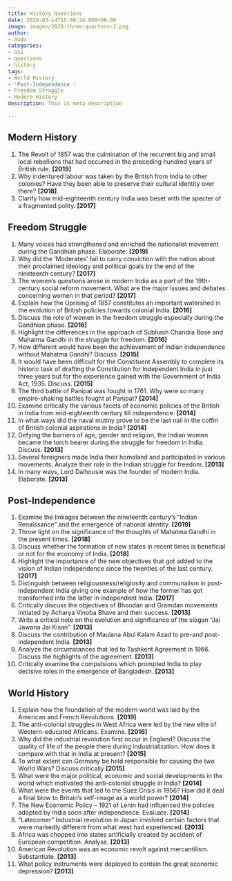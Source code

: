 ```yaml
---
title: History Questions
date: 2020-03-14T15:40:24.000+06:00
image: images/2020-three-quarters-2.png
author:
- augu
categories:
- GS1
- questions
- history
tags:
- World History
- 'Post-Independence '
- Freedom Struggle
- Modern History
description: This is meta description

---
```

## **Modern History**

1. The Revolt of 1857 was the culmination of the recurrent big and small local rebellions that had occurred in the preceding hundred years of British rule. **\[2019\]**
2. Why indentured labour was taken by the British from India to other colonies? Have they been able to preserve their cultural identity over there? **\[2018\]**
3. Clarify how mid-eighteenth century India was beset with the specter of a fragmented polity. **\[2017\]**

## **Freedom Struggle**

 1. Many voices had strengthened and enriched the nationalist movement during the Gandhian phase. Elaborate. **\[2019\]**
 2. Why did the ‘Moderates’ fail to carry conviction with the nation about their proclaimed ideology and political goals by the end of the nineteenth century? **\[2017\]**
 3. The women’s questions arose in modern India as a part of the 19th-century social reform movement. What are the major issues and debates concerning women in that period? **\[2017\]**
 4. Explain how the Uprising of 1857 constitutes an important watershed in the evolution of British policies towards colonial India. **\[2016\]**
 5. Discuss the role of women in the freedom struggle especially during the Gandhian phase. **\[2016\]**
 6. Highlight the differences in the approach of Subhash Chandra Bose and Mahatma Gandhi in the struggle for freedom. **\[2016\]**
 7. How different would have been the achievement of Indian independence without Mahatma Gandhi? Discuss. **\[2015\]**
 8. It would have been difficult for the Constituent Assembly to complete its historic task of drafting the Constitution for Independent India in just three years but for the experience gained with the Government of India Act, 1935. Discuss. **\[2015\]**
 9. The third battle of Panipat was fought in 1761. Why were so many empire-shaking battles fought at Panipat? **\[2014\]**
10. Examine critically the various facets of economic policies of the British in India from mid-eighteenth century till independence. **\[2014\]**
11. In what ways did the naval mutiny prove to be the last nail in the coffin of British colonial aspirations in India? **\[2014\]**
12. Defying the barriers of age, gender and religion, the Indian women became the torch bearer during the struggle for freedom in India. Discuss. **\[2013\]**
13. Several foreigners made India their homeland and participated in various movements. Analyze their role in the Indian struggle for freedom. **\[2013\]**
14. In many ways, Lord Dalhousie was the founder of modern India. Elaborate. **\[2013\]**

## **Post-Independence**

 1. Examine the linkages between the nineteenth century’s “Indian Renaissance” and the emergence of national identity. **\[2019\]**
 2. Throw light on the significance of the thoughts of Mahatma Gandhi in the present times. **\[2018\]**
 3. Discuss whether the formation of new states in recent times is beneficial or not for the economy of India. **\[2018\]**
 4. Highlight the importance of the new objectives that got added to the vision of Indian Independence since the twenties of the last century. **\[2017\]**
 5. Distinguish between religiousness/religiosity and communalism in post-independent India giving one example of how the former has got transformed into the latter in independent India. **\[2017\]**
 6. Critically discuss the objectives of Bhoodan and Gramdan movements initiated by Acharya Vinoba Bhave and their success. **\[2013\]**
 7. Write a critical note on the evolution and significance of the slogan “Jai Jawana Jai Kisan”. **\[2013\]**
 8. Discuss the contribution of Maulana Abul Kalam Azad to pre-and post-independent India. **\[2013\]**
 9. Analyze the circumstances that led to Tashkent Agreement in 1966. Discuss the highlights of the agreement. **\[2013\]**
10. Critically examine the compulsions which prompted India to play decisive roles in the emergence of Bangladesh. **\[2013\]**

## **World History**

 1. Explain how the foundation of the modern world was laid by the American and French Revolutions. **\[2019\]**
 2. The anti-colonial struggles in West Africa were led by the new elite of Western-educated Africans. Examine. **\[2016\]**
 3. Why did the industrial revolution first occur in England? Discuss the quality of life of the people there during industrialization. How does it compare with that in India at present? **\[2015\]**
 4. To what extent can Germany be held responsible for causing the two World Wars? Discuss critically **\[2015\]**
 5. What were the major political, economic and social developments in the world which motivated the anti-colonial struggle in India? **\[2014\]**
 6. What were the events that led to the Suez Crisis in 1956? How did it deal a final blow to Britain’s self-image as a world power? **\[2014\]**
 7. The New Economic Policy – 1921 of Lenin had influenced the policies adopted by India soon after independence. Evaluate. **\[2014\]**
 8. “Latecomer” Industrial revolution in Japan involved certain factors that were markedly different from what west had experienced. **\[2013\]**
 9. Africa was chopped into states artificially created by accident of European competition. Analyse. **\[2013\]**
10. American Revolution was an economic revolt against mercantilism. Substantiate. **\[2013\]**
11. What policy instruments were deployed to contain the great economic depression? **\[2013\]**